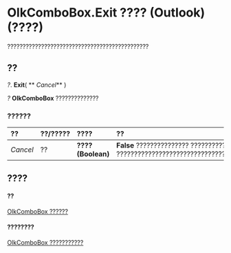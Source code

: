 
# OlkComboBox.Exit ???? (Outlook)(????)

??????????????????????????????????????????????


## ??

 _?_. **Exit**( ** _Cancel_** )

 _?_ **OlkComboBox** ??????????????


### ??????



|**??**|**??/?????**|**????**|**??**|
|:-----|:-----|:-----|:-----|
| _Cancel_|??|**???? (Boolean)**|**False** ??????????????? ???????????? **True** ??????????????????????????????????????|

## ????


#### ??


[OlkComboBox ??????](8d5e2f25-2962-af28-2523-b7b82473ea0a.md)
#### ????????


[OlkComboBox ???????????](http://msdn.microsoft.com/library/618de9e2-f5b9-40d9-239e-95aeb9dce092%28Office.15%29.aspx)